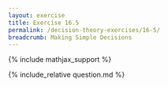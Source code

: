 ```yaml
---
layout: exercise
title: Exercise 16.5
permalink: /decision-theory-exercises/16-5/
breadcrumb: Making Simple Decisions
---
```


{% include mathjax_support %}

<div><i class="arrow-up loader" data-chapter="decision-theory-exercises" data-exercise="ex_5" data-rating="0"></i></div>
{% include_relative question.md %}
